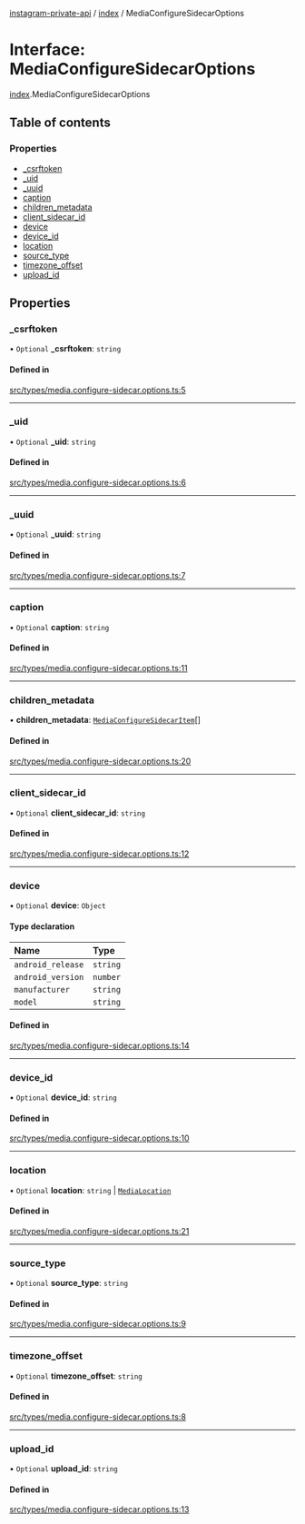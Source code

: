 [instagram-private-api](../../README.md) / [index](../../modules/index.md) / MediaConfigureSidecarOptions

# Interface: MediaConfigureSidecarOptions

[index](../../modules/index.md).MediaConfigureSidecarOptions

## Table of contents

### Properties

- [\_csrftoken](MediaConfigureSidecarOptions.md#_csrftoken)
- [\_uid](MediaConfigureSidecarOptions.md#_uid)
- [\_uuid](MediaConfigureSidecarOptions.md#_uuid)
- [caption](MediaConfigureSidecarOptions.md#caption)
- [children\_metadata](MediaConfigureSidecarOptions.md#children_metadata)
- [client\_sidecar\_id](MediaConfigureSidecarOptions.md#client_sidecar_id)
- [device](MediaConfigureSidecarOptions.md#device)
- [device\_id](MediaConfigureSidecarOptions.md#device_id)
- [location](MediaConfigureSidecarOptions.md#location)
- [source\_type](MediaConfigureSidecarOptions.md#source_type)
- [timezone\_offset](MediaConfigureSidecarOptions.md#timezone_offset)
- [upload\_id](MediaConfigureSidecarOptions.md#upload_id)

## Properties

### \_csrftoken

• `Optional` **\_csrftoken**: `string`

#### Defined in

[src/types/media.configure-sidecar.options.ts:5](https://github.com/Nerixyz/instagram-private-api/blob/0e0721c/src/types/media.configure-sidecar.options.ts#L5)

___

### \_uid

• `Optional` **\_uid**: `string`

#### Defined in

[src/types/media.configure-sidecar.options.ts:6](https://github.com/Nerixyz/instagram-private-api/blob/0e0721c/src/types/media.configure-sidecar.options.ts#L6)

___

### \_uuid

• `Optional` **\_uuid**: `string`

#### Defined in

[src/types/media.configure-sidecar.options.ts:7](https://github.com/Nerixyz/instagram-private-api/blob/0e0721c/src/types/media.configure-sidecar.options.ts#L7)

___

### caption

• `Optional` **caption**: `string`

#### Defined in

[src/types/media.configure-sidecar.options.ts:11](https://github.com/Nerixyz/instagram-private-api/blob/0e0721c/src/types/media.configure-sidecar.options.ts#L11)

___

### children\_metadata

• **children\_metadata**: [`MediaConfigureSidecarItem`](MediaConfigureSidecarItem.md)[]

#### Defined in

[src/types/media.configure-sidecar.options.ts:20](https://github.com/Nerixyz/instagram-private-api/blob/0e0721c/src/types/media.configure-sidecar.options.ts#L20)

___

### client\_sidecar\_id

• `Optional` **client\_sidecar\_id**: `string`

#### Defined in

[src/types/media.configure-sidecar.options.ts:12](https://github.com/Nerixyz/instagram-private-api/blob/0e0721c/src/types/media.configure-sidecar.options.ts#L12)

___

### device

• `Optional` **device**: `Object`

#### Type declaration

| Name | Type |
| :------ | :------ |
| `android_release` | `string` |
| `android_version` | `number` |
| `manufacturer` | `string` |
| `model` | `string` |

#### Defined in

[src/types/media.configure-sidecar.options.ts:14](https://github.com/Nerixyz/instagram-private-api/blob/0e0721c/src/types/media.configure-sidecar.options.ts#L14)

___

### device\_id

• `Optional` **device\_id**: `string`

#### Defined in

[src/types/media.configure-sidecar.options.ts:10](https://github.com/Nerixyz/instagram-private-api/blob/0e0721c/src/types/media.configure-sidecar.options.ts#L10)

___

### location

• `Optional` **location**: `string` \| [`MediaLocation`](MediaLocation.md)

#### Defined in

[src/types/media.configure-sidecar.options.ts:21](https://github.com/Nerixyz/instagram-private-api/blob/0e0721c/src/types/media.configure-sidecar.options.ts#L21)

___

### source\_type

• `Optional` **source\_type**: `string`

#### Defined in

[src/types/media.configure-sidecar.options.ts:9](https://github.com/Nerixyz/instagram-private-api/blob/0e0721c/src/types/media.configure-sidecar.options.ts#L9)

___

### timezone\_offset

• `Optional` **timezone\_offset**: `string`

#### Defined in

[src/types/media.configure-sidecar.options.ts:8](https://github.com/Nerixyz/instagram-private-api/blob/0e0721c/src/types/media.configure-sidecar.options.ts#L8)

___

### upload\_id

• `Optional` **upload\_id**: `string`

#### Defined in

[src/types/media.configure-sidecar.options.ts:13](https://github.com/Nerixyz/instagram-private-api/blob/0e0721c/src/types/media.configure-sidecar.options.ts#L13)
